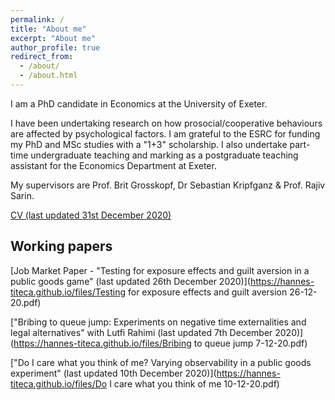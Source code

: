```yaml
---
permalink: /
title: "About me"
excerpt: "About me"
author_profile: true
redirect_from: 
  - /about/
  - /about.html
---
```

I am a PhD candidate in Economics at the University of Exeter.

I have been undertaking research on how prosocial/cooperative behaviours are affected by psychological factors. I am grateful to the ESRC for funding my PhD and MSc studies with a "1+3" scholarship. I also undertake part-time undergraduate teaching and marking as a postgraduate teaching assistant for the Economics Department at Exeter.

My supervisors are Prof. Brit Grosskopf, Dr Sebastian Kripfganz & Prof. Rajiv Sarin.

[CV (last updated 31st December 2020)](https://hannes-titeca.github.io/files/CV.pdf)


## Working papers


[Job Market Paper - "Testing for exposure effects and guilt aversion in a public goods game" (last updated 26th December 2020)](https://hannes-titeca.github.io/files/Testing for exposure effects and guilt aversion 26-12-20.pdf)

["Bribing to queue jump:  Experiments on negative time externalities and legal alternatives" with Lutfi Rahimi (last updated 7th December 2020)](https://hannes-titeca.github.io/files/Bribing to queue jump 7-12-20.pdf)

["Do I care what you think of me?  Varying observability in a public goods experiment" (last updated 10th December 2020)](https://hannes-titeca.github.io/files/Do I care what you think of me 10-12-20.pdf)
